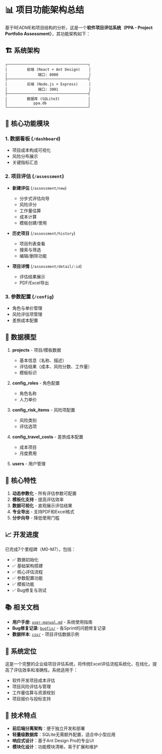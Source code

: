 # 📊 项目功能架构总结

基于README和项目结构的分析，这是一个**软件项目评估系统（PPA - Project Portfolio Assessment）**，其功能架构如下：

## 🏗️ 系统架构
```
┌─────────────────────────────────────┐
│         前端 (React + Ant Design)    │
│              端口: 8000              │
├─────────────────────────────────────┤
│         后端 (Node.js + Express)     │
│              端口: 3001              │
├─────────────────────────────────────┤
│         数据库 (SQLite3)             │
│            ppa.db                   │
└─────────────────────────────────────┘
```

## 📁 核心功能模块

### 1. **数据看板** (`/dashboard`)
- 项目成本构成可视化
- 风险分布展示
- 关键指标汇总

### 2. **项目评估** (`/assessment`)
- **新建评估** (`/assessment/new`)
  - 分步式评估向导
  - 风险评分
  - 工作量估算
  - 成本计算
  - 模板创建/使用
  
- **历史项目** (`/assessment/history`)
  - 项目列表查看
  - 搜索与筛选
  - 编辑/删除功能
  
- **项目详情** (`/assessment/detail/:id`)
  - 评估结果展示
  - PDF/Excel导出

### 3. **参数配置** (`/config`)
- 角色与单价管理
- 风险评估项管理
- 差旅成本配置

## 💾 数据模型

1. **projects** - 项目/模板数据
   - 基本信息（名称、描述）
   - 评估结果（成本、风险分数、工作量）
   - 模板标识
   
2. **config_roles** - 角色配置
   - 角色名称
   - 人力单价
   
3. **config_risk_items** - 风险项配置
   - 风险类别
   - 评估选项
   
4. **config_travel_costs** - 差旅成本配置
   - 成本项目
   - 月度费用
   
5. **users** - 用户管理

## 🚀 核心特性

1. **动态参数化** - 所有评估参数可配置
2. **模板化支持** - 提高评估效率
3. **数据可视化** - 直观展示评估结果
4. **专业导出** - 支持PDF和Excel格式
5. **分步向导** - 降低使用门槛

## 📈 开发进度
已完成7个里程碑（M0-M7），包括：
- ✅ 数据初始化
- ✅ 基础架构搭建
- ✅ 核心评估流程
- ✅ 参数配置功能
- ✅ 模板功能
- ✅ Bug修复与测试

## 📚 相关文档

- **用户手册**: [`user-manual.md`](./user-manual.md) - 系统使用指南
- **Bug修复记录**: [`bugfix/`](./bugfix/) - 各Sprint的问题修复记录
- **数据样本**: [`csv/`](./csv/) - 项目评估数据示例

## 🎯 系统定位

这是一个完整的企业级项目评估系统，将传统Excel评估流程系统化、在线化，提高了评估效率和准确性。系统适用于：

- 软件开发项目成本评估
- 项目风险评估与管理
- 工作量估算与资源规划
- 项目报价与投标支持

## 🔧 技术特点

- **前后端分离架构**：便于独立开发和部署
- **轻量级数据库**：SQLite无需额外配置，适合中小型应用
- **响应式设计**：基于Ant Design Pro的专业UI
- **模块化设计**：功能模块清晰，易于扩展和维护